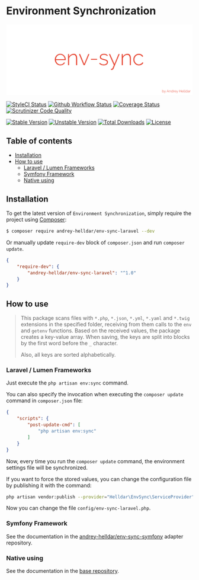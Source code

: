 # Environment Synchronization

<p align="center">
    <img src="/.github/images/logo.png?raw=true" alt="Env Sync"/>
</p>

[![StyleCI Status][badge_styleci]][link_styleci]
[![Github Workflow Status][badge_build]][link_build]
[![Coverage Status][badge_coverage]][link_scrutinizer]
[![Scrutinizer Code Quality][badge_quality]][link_scrutinizer]

[![Stable Version][badge_stable]][link_packagist]
[![Unstable Version][badge_unstable]][link_packagist]
[![Total Downloads][badge_downloads]][link_packagist]
[![License][badge_license]][link_license]

## Table of contents

* [Installation](#installation)
* [How to use](#how-to-use)
    * [Laravel / Lumen Frameworks](#laravel--lumen-frameworks)
    * [Symfony Framework](#symfony-framework)
    * [Native using](#native-using)

## Installation

To get the latest version of `Environment Synchronization`, simply require the project using [Composer](https://getcomposer.org):

```bash
$ composer require andrey-helldar/env-sync-laravel --dev
```

Or manually update `require-dev` block of `composer.json` and run `composer update`.

```json
{
    "require-dev": {
        "andrey-helldar/env-sync-laravel": "^1.0"
    }
}
```

## How to use

> This package scans files with `*.php`, `*.json`, `*.yml`, `*.yaml` and `*.twig` extensions in the specified folder, receiving from them calls to the `env` and `getenv` functions.
> Based on the received values, the package creates a key-value array. When saving, the keys are split into blocks by the first word before the `_` character.
>
> Also, all keys are sorted alphabetically.

### Laravel / Lumen Frameworks

Just execute the `php artisan env:sync` command.

You can also specify the invocation when executing the `composer update` command in `composer.json` file:

```json
{
    "scripts": {
        "post-update-cmd": [
            "php artisan env:sync"
        ]
    }
}
```

Now, every time you run the `composer update` command, the environment settings file will be synchronized.

If you want to force the stored values, you can change the configuration file by publishing it with the command:

```bash
php artisan vendor:publish --provider="Helldar\EnvSync\ServiceProvider"
```

Now you can change the file `config/env-sync-laravel.php`.

### Symfony Framework

See the documentation in the [andrey-helldar/env-sync-symfony](https://github.com/andrey-helldar/env-sync-symfony) adapter repository.

### Native using

See the documentation in the [base repository](https://github.com/andrey-helldar/env-sync).


[badge_build]:          https://img.shields.io/github/workflow/status/andrey-helldar/env-sync-laravel/native?style=flat-square

[badge_downloads]:      https://img.shields.io/packagist/dt/andrey-helldar/env-sync-laravel.svg?style=flat-square

[badge_license]:        https://img.shields.io/packagist/l/andrey-helldar/env-sync-laravel.svg?style=flat-square

[badge_coverage]:       https://img.shields.io/scrutinizer/coverage/g/andrey-helldar/env-sync-laravel.svg?style=flat-square

[badge_quality]:        https://img.shields.io/scrutinizer/g/andrey-helldar/env-sync-laravel.svg?style=flat-square

[badge_stable]:         https://img.shields.io/github/v/release/andrey-helldar/env-sync-laravel?label=stable&style=flat-square

[badge_styleci]:        https://styleci.io/repos/333111450/shield

[badge_unstable]:       https://img.shields.io/badge/unstable-dev--main-orange?style=flat-square

[link_build]:           https://github.com/andrey-helldar/env-sync-laravel/actions

[link_license]:         LICENSE

[link_packagist]:       https://packagist.org/packages/andrey-helldar/env-sync-laravel

[link_scrutinizer]:     https://scrutinizer-ci.com/g/andrey-helldar/env-sync-laravel/?branch=main

[link_styleci]:         https://github.styleci.io/repos/333111450
